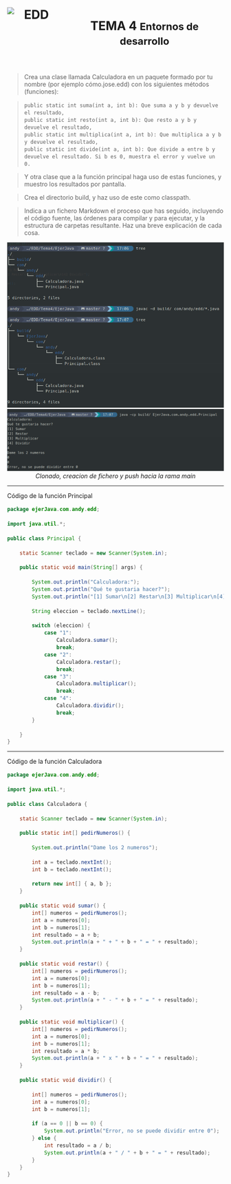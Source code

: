 <div style="display: flex; justify-content: center; align-items: center; text-align: center;">
    <h1 style="display: flex; align-items: center;">
        <img src="https://elpythonista.com/wp-content/uploads/2020/08/Ides-2020-imagen-principal-1.png" alt="EDD" width="120" height="120" style="margin-right: 15px;">
        <b>TEMA 4 <small>Entornos de desarrollo</small></b>
    </h1>
</div>


>Crea una clase llamada Calculadora en un paquete formado por tu nombre (por ejemplo cómo.jose.edd) con los siguientes métodos (funciones):

>`public static int suma(int a, int b): Que suma a y b y devuelve el resultado,`<br>
>`public static int resto(int a, int b): Que resto a y b y devuelve el resultado,`<br>
>`public static int multiplica(int a, int b): Que multiplica a y b y devuelve el resultado,`<br>
>`public static int divide(int a, int b): Que divide a entre b y devuelve el resultado. Si b es 0, muestra el error y vuelve un 0.`<br>

>Y otra clase que a la función principal haga uso de estas funciones, y muestro los resultados por pantalla.

>Crea el directorio build, y haz uso de este como classpath.

>Indica a un fichero Markdown el proceso que has seguido, incluyendo el código fuente, las órdenes para compilar y para ejecutar, y la estructura de carpetas resultante. Haz una breve explicación de cada cosa.

<p align="center">
    <img src="../../../recursos/EDDtema4/java1.png"/>
    <br>
    <img src="../../../recursos/EDDtema4/java2.png"/>
    <br><em>Clonado, creacion de fichero y push hacia la rama main</em><br>
</p>

---

Código de la función Principal

```java
package ejerJava.com.andy.edd;

import java.util.*;

public class Principal {

    static Scanner teclado = new Scanner(System.in);

    public static void main(String[] args) {

        System.out.println("Calculadora:");
        System.out.println("Qué te gustaria hacer?");
        System.out.println("[1] Sumar\n[2] Restar\n[3] Multiplicar\n[4] Dividir");

        String eleccion = teclado.nextLine();

        switch (eleccion) {
            case "1":
                Calculadora.sumar();
                break;
            case "2":
                Calculadora.restar();
                break;
            case "3":
                Calculadora.multiplicar();
                break;
            case "4":
                Calculadora.dividir();
                break;
        }

    }
}
```
<hr>

Código de la función Calculadora

```java
package ejerJava.com.andy.edd;

import java.util.*;

public class Calculadora {

    static Scanner teclado = new Scanner(System.in);

    public static int[] pedirNumeros() {

        System.out.println("Dame los 2 numeros");

        int a = teclado.nextInt();
        int b = teclado.nextInt();

        return new int[] { a, b };
    }

    public static void sumar() {
        int[] numeros = pedirNumeros();
        int a = numeros[0];
        int b = numeros[1];
        int resultado = a + b;
        System.out.println(a + " + " + b + " = " + resultado);
    }

    public static void restar() {
        int[] numeros = pedirNumeros();
        int a = numeros[0];
        int b = numeros[1];
        int resultado = a - b;
        System.out.println(a + " - " + b + " = " + resultado);
    }

    public static void multiplicar() {
        int[] numeros = pedirNumeros();
        int a = numeros[0];
        int b = numeros[1];
        int resultado = a * b;
        System.out.println(a + " x " + b + " = " + resultado);
    }

    public static void dividir() {

        int[] numeros = pedirNumeros();
        int a = numeros[0];
        int b = numeros[1];

        if (a == 0 || b == 0) {
            System.out.println("Error, no se puede dividir entre 0");
        } else {
            int resultado = a / b;
            System.out.println(a + " / " + b + " = " + resultado);
        }
    }
}
```